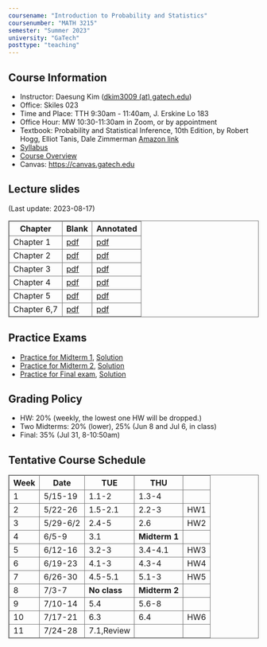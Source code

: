 ```yaml
---
coursename: "Introduction to Probability and Statistics"
coursenumber: "MATH 3215"
semester: "Summer 2023"
university: "GaTech"
posttype: "teaching"
---
```


## Course Information
- Instructor: Daesung Kim ([dkim3009 (at) gatech.edu](mailto:dkim3009@gatech.edu))
- Office: Skiles 023
- Time and Place: TTH 9:30am - 11:40am, J. Erskine Lo 183 
- Office Hour: MW 10:30-11:30am in Zoom, or by appointment 
- Textbook: Probability and Statistical Inference, 10th Edition, by Robert Hogg, Elliot Tanis, Dale Zimmerman [Amazon link](https://www.amazon.com/Probability-Statistical-Inference-10th-Robert/dp/013518939X/ref=sr_1_1?crid=39JDK8C3NXWKO&keywords=Probability+and+Statistical+Inference&qid=1683810320&s=books&sprefix=probability+and+statistical+inference%2Cstripbooks%2C67&sr=1-1)
- [Syllabus](syllabus.pdf)
- [Course Overview](m3215-overview.pdf)
- Canvas: https://canvas.gatech.edu

## Lecture slides
(Last update: 2023-08-17)

| Chapter     | Blank                         | Annotated                 |
| -           | -                             | -                         |
| Chapter 1   | [pdf](m3215-chap1-blank.pdf)  | [pdf](m3215-chap1.pdf)    |
| Chapter 2   | [pdf](m3215-chap2-blank.pdf)  | [pdf](m3215-chap2-1.pdf)  |
| Chapter 3   | [pdf](m3215-chap3-blank.pdf)  | [pdf](m3215-chap3-1.pdf)  |
| Chapter 4   | [pdf](m3215-chap4-blank.pdf)  | [pdf](m3215-chap4.pdf)    |
| Chapter 5   | [pdf](m3215-chap5-blank.pdf)  | [pdf](m3215-chap5-1.pdf)  |
| Chapter 6,7 | [pdf](m3215-chap67-blank.pdf) | [pdf](m3215-chap67-2.pdf) |

## Practice Exams

- [Practice for Midterm 1](m3215-prexam1.pdf), [Solution](m3215-practice1-sol.pdf)
- [Practice for Midterm 2](m3215-prexam2.pdf), [Solution](m3215-prexam2-sol.pdf)
- [Practice for Final exam](m3215-pracfinal.pdf), [Solution](m3215-pracfinal-sol.pdf)

## Grading Policy

- HW: 20% (weekly, the lowest one HW will be dropped.)
- Two Midterms: 20% (lower), 25% (Jun 8 and Jul 6, in class)
- Final: 35% (Jul 31, 8-10:50am)

## Tentative Course Schedule
| Week  | Date           | TUE          | THU           |     |
| -     | -              | -            | -             | -   |
| 1     | 5/15-19        | 1.1-2        | 1.3-4         |     |
| 2     | 5/22-26        | 1.5-2.1      | 2.2-3         | HW1 |
| 3     | 5/29-6/2       | 2.4-5        | 2.6           | HW2 |
| 4     | 6/5-9          | 3.1          | **Midterm 1** |     |
| 5     | 6/12-16        | 3.2-3        | 3.4-4.1       | HW3 |
| 6     | 6/19-23        | 4.1-3        | 4.3-4         | HW4 |
| 7     | 6/26-30        | 4.5-5.1      | 5.1-3         | HW5 |
| 8     | 7/3-7          | **No class** | **Midterm 2** |     |
| 9     | 7/10-14        | 5.4          | 5.6-8         |     |
| 10    | 7/17-21        | 6.3          | 6.4           | HW6 |
| 11    | 7/24-28        | 7.1,Review   |               |     |

<style>
table, th, td {
  border: 1px solid #777;
  border-collapse: collapse;
}
</style>

